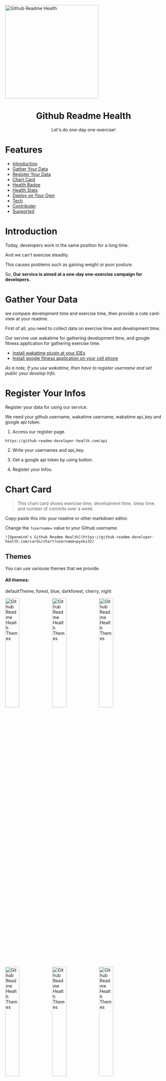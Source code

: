 <p algin="center">
    <img width="300px" src="./README/gym.png" aling="center" alt="Github Readme Health" />
    <h1 align="center">Github Readme Health</h1>
	<p align="center">Let's do one-day one-exercise!</p>
</p>






# Features

- [Introduction](#introduction)
- [Gather Your Data](#gather-your-data)
- [Register Your Data](#register-your-data)
- [Chart Card](#chart-card)
- [Health Badge](#health-badge)
- [Health Stats](#health-stats)
- [Deploy on Your Own](#deploy-on-your-own)
- [Tech](#tech)
- [Contributer](#contributer)
- [Supported](#supported)





# Introduction

Today, developers work in the same position for a long time.

And we can't exercise steadily.

This causes problems such as gaining weight or poor posture.

So, **Our service is aimed at a one-day one-exercise campaign for developers.**





# Gather Your Data

we compare development time and exercise time, then provide a cute card-view at your readme.

First of all, you need to collect data on exercise time and development time.

Our servive use wakatime for gathering development time, and google fitness application for gathering exercise time.

- [Install wakatime plugin at your IDEs](https://wakatime.com/plugins)
- [Install google fitness application on your cell phone](https://play.google.com/store/apps/details?id=com.google.android.apps.fitness&hl=ko&gl=US)

_As a note, If you use wakatime, then have to register username and set public your develop Info._





# Register Your Infos

Register your data for using our service.

We need your github username, wakatime username, wakatime api_key and google api token.

1. Access our register page.

```
https://github-readme-developer-health.com/api
```

2. Write your usernames and api_key.

3. Get a google api token by using button.

4. Register your Infos.





# Chart Card

> This chart card shows exercise time, development time, sleep time, and number of commits over a week.

Copy-paste this into your readme or other markdown editor.

Change the `?username=` value to your Github username.

```
![Openmind's Github Readme Health](https://github-readme-developer-health.com/cards/chart?username=pyoki32)
```

## Themes

You can use variouse themes that we provide.

#### All themes:

defaultTheme, forest, blue, darkforest, cherry, night

<img src="./README/defaultChart.PNG" alt="Github Readme Health Themes" width="30%"/><img src="./README/forestChart.PNG" alt="Github Readme Health Themes" width="30%"/><img src="./README/blueChart.PNG" alt="Github Readme Health Themes" width="30%"/>

<img src="./README/darkforestChart.PNG" alt="Github Readme Health Themes" width="30%"/><img src="./README/cherryChart.PNG" alt="Github Readme Health Themes" width="30%"/><img src="./README/nightChart.PNG" alt="Github Readme Health Themes" width="30%"/>



## Customization

You can customize the appearence of your Chart card-view with URL params.

for example,

```https://github-readme-developer-health.com/cards/chart?username=pyoki32username&size=250&themes=forest```

#### Common Options:

- size - Card-view's size in your readme (pixel)

- themes - name of the themes, choose [available themes](./github-readme-health/themes/chartTheme.js)



# Health Badge

> This badge calculates development time and exercise time to express your development habits in a cute way.
>
> If you work out hard, you can get dynamic animal picture, and if you work hard on developing, your drink will be upgraded.

Copy-paste this into your readme or other markdown editor.

Change the `?username=` value to your Github username.

```
![Openmind's Github Readme Health](https://github-readme-developer-health.com/cards/badge?username=pyoki32)
```

## Themes

You can use variouse themes that we provide.

#### All themes:

default, pink, sky, forest, dark, sunset

<img src="./README/defaultBadge.PNG" alt="Github Readme Health Themes" width="30%"/><img src="./README/pinkBadge.PNG" alt="Github Readme Health Themes" width="30%"/><img src="./README/skyBadge.PNG" alt="Github Readme Health Themes" width="30%"/>

<img src="./README/forestBadge.PNG" alt="Github Readme Health Themes" width="30%"/><img src="./README/darkBadge.PNG" alt="Github Readme Health Themes" width="30%"/><img src="./README/sunsetBadge.PNG" alt="Github Readme Health Themes" width="30%"/>

## Customization

You can customize the appearence of your Health-badge with URL params.

for example,

```https://github-readme-developer-health.com/cards/badge?username=pyoki32username&size=250&themes=forest```

#### Common Options:

- size - Health-badge's size in your readme (pixel)
- themes - name of the themes, choose [available themes](./github-readme-health/themes/circleThemes.js)



# Health Stats

> This Health stats shows a week's workout stats and shows dynamic animals if you exercise hard.

Copy-paste this into your readme or other markdown editor.

Change the `?username=` value to your Github username.

```
![Openmind's Github Readme Health](https://github-readme-developer-health.com/cards/fit?username=pyoki32)
```

## Themes

You can use variouse themes that we provide.

#### All themes:

default, dark, radical, merko, tokyonight, onedark, cobalt, synthwave, highcontrast, dracula

<img src="./README/defaultHS.PNG" alt="Github Readme Health Themes" width="40%"/><img src="./README/darkHS.PNG" alt="Github Readme Health Themes" width="40%"/>

<img src="./README/radicalHS.PNG" alt="Github Readme Health Themes" width="40%"/><img src="./README/merkoHS.PNG" alt="Github Readme Health Themes" width="40%"/>

<img src="./README/tokyonightHS.PNG" alt="Github Readme Health Themes" width="40%"/><img src="./README/onedarkHS.PNG" alt="Github Readme Health Themes" width="40%"/>

<img src="./README/cobaltHS.PNG" alt="Github Readme Health Themes" width="40%"/><img src="./README/synthwaveHS.PNG" alt="Github Readme Health Themes" width="40%"/>

## Customization

You can customize the appearence of your Health-badge with URL params.

for example,

```https://github-readme-developer-health.com/cards/fit?username=pyoki32&theme=dark```

#### Common Options:

- theme - name of the themes, choose [available themes](./github-readme-health/themes/index.js)



# Deploy on Your Own

1. Clone our project
2. [make Google Application and add CLIENT_ID & CLIENT_SECRET in .env file](./Google Fitness REST API.md)
3. [Create github application token](https://docs.github.com/en/github/authenticating-to-github/creating-a-personal-access-token), then add token as a value and 'PAT_1' as a key in .env file.
4. [Install mongoDB](https://www.mongodb.com/try/download/community)
5. Add 'MONGO_DB' as a key and host address of mongodb as a value in .env file.
6.  install packages ```npm install```
7. run application ```npm start``` or ```pm2 start ./bin/www```

*As a note, .env file example*

 <img src="./README/dotenv.PNG" width="500px" />





# Tech

| Platform                               | Languages           | Environment             |
| -------------------------------------- | ------------------- | ----------------------- |
| Gitlab, Jira, Notion, Node js, MongoDB | JavaScript,CSS,HTML | VS Code, AWS EC2, NginX |

|              |                                                    |
| ------------ | -------------------------------------------------- |
| architecture | <img src='./README/architecture.PNG' width='100%'> |





# Contributer

### Team Name: _Open-mind_

| Name                                                         | Github                                            | Role                |
| ------------------------------------------------------------ | ------------------------------------------------- | ------------------- |
| <img src="./README/kjw.png" width="50px"/>김정웅, Jeongung Kim | [real100woong](https://github.com/real100woong)   | Team Leader         |
| <img src="./README/sdj.png" width="50px"/>신다정, Dajeong Shin | [ShinDajeong](https://github.com/ShinDajeong)     | Deployment Leader   |
| <img src="./README/lsw.png" width="50px"/>이석원, Seokwon Lee | [clalsw](https://github.com/clalsw)               | Presentation Leader |
| <img src="./README/csh.png" width="50px"/>조성훈, Sunghoon Cho | [JoChoSunghoon](https://github.com/JoChoSunghoon) | Employment Leader   |
| <img src="./README/pkd.png" width="50px"/>표기동, Kidong Pyo | [pyoki32](https://github.com/pyoki32)             | Ending Leader       |





# Supported

### __*This Project is supported by*__



###                         [<img src="./README/ssafy.PNG" width='120px'>](https://www.ssafy.com/ksp/jsp/swp/swpMain.jsp)                 Samsung Software Academy for Youth





### [<img src="./README/Samsung_wordmark.svg" width='200px' >](https://www.samsung.com/sec/business/)    Samsung Electronics





### [<img src="./README/ministry_of_employment_and_labor.jpg" width='200px'>](http://www.moel.go.kr/index.do)    Ministry of Employment and Labor, Korea

